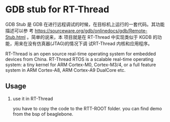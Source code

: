 # GDB stub for RT-Thread #

GDB Stub 是 GDB 在进行远程调试的时候，在目标机上运行的一套代码。其功能描述可以参 考 https://sourceware.org/gdb/onlinedocs/gdb/Remote-Stub.html 。简单的说来，本 项目就是在 RT-Thread 中实现类似于 KGDB 的功能，用来在没有仿真器(JTAG)的情况下调 试RT-Thread 内核和应用程序。

RT-Thread is an open source real-time operating system for embedded devices from China. RT-Thread RTOS is a scalable real-time operating system: a tiny kernel for ARM Cortex-M0, Cortex-M3/4, or a full feature system in ARM Cortex-A8, ARM Cortex-A9 DualCore etc. 


## Usage ##

1. use it in RT-Thread
 
	you have to copy the code to the RTT-ROOT folder.
	you can find demo from the bsp of beaglebone.

